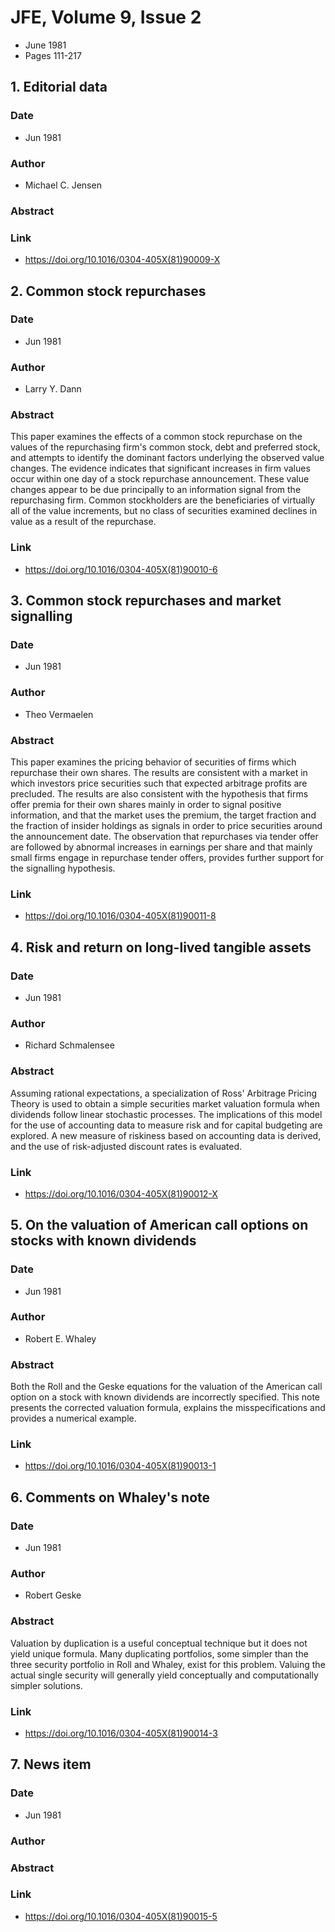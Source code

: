# JFE, Volume 9, Issue 2
- June 1981
- Pages 111-217

## 1. Editorial data
### Date
- Jun 1981
### Author
- Michael C. Jensen
### Abstract

### Link
- https://doi.org/10.1016/0304-405X(81)90009-X

## 2. Common stock repurchases
### Date
- Jun 1981
### Author
- Larry Y. Dann
### Abstract
This paper examines the effects of a common stock repurchase on the values of the repurchasing firm's common stock, debt and preferred stock, and attempts to identify the dominant factors underlying the observed value changes. The evidence indicates that significant increases in firm values occur within one day of a stock repurchase announcement. These value changes appear to be due principally to an information signal from the repurchasing firm. Common stockholders are the beneficiaries of virtually all of the value increments, but no class of securities examined declines in value as a result of the repurchase.
### Link
- https://doi.org/10.1016/0304-405X(81)90010-6

## 3. Common stock repurchases and market signalling
### Date
- Jun 1981
### Author
- Theo Vermaelen
### Abstract
This paper examines the pricing behavior of securities of firms which repurchase their own shares. The results are consistent with a market in which investors price securities such that expected arbitrage profits are precluded. The results are also consistent with the hypothesis that firms offer premia for their own shares mainly in order to signal positive information, and that the market uses the premium, the target fraction and the fraction of insider holdings as signals in order to price securities around the announcement date. The observation that repurchases via tender offer are followed by abnormal increases in earnings per share and that mainly small firms engage in repurchase tender offers, provides further support for the signalling hypothesis.
### Link
- https://doi.org/10.1016/0304-405X(81)90011-8

## 4. Risk and return on long-lived tangible assets
### Date
- Jun 1981
### Author
- Richard Schmalensee
### Abstract
Assuming rational expectations, a specialization of Ross' Arbitrage Pricing Theory is used to obtain a simple securities market valuation formula when dividends follow linear stochastic processes. The implications of this model for the use of accounting data to measure risk and for capital budgeting are explored. A new measure of riskiness based on accounting data is derived, and the use of risk-adjusted discount rates is evaluated.
### Link
- https://doi.org/10.1016/0304-405X(81)90012-X

## 5. On the valuation of American call options on stocks with known dividends
### Date
- Jun 1981
### Author
- Robert E. Whaley
### Abstract
Both the Roll and the Geske equations for the valuation of the American call option on a stock with known dividends are incorrectly specified. This note presents the corrected valuation formula, explains the misspecifications and provides a numerical example.
### Link
- https://doi.org/10.1016/0304-405X(81)90013-1

## 6. Comments on Whaley's note
### Date
- Jun 1981
### Author
- Robert Geske
### Abstract
Valuation by duplication is a useful conceptual technique but it does not yield unique formula. Many duplicating portfolios, some simpler than the three security portfolio in Roll and Whaley, exist for this problem. Valuing the actual single security will generally yield conceptually and computationally simpler solutions.
### Link
- https://doi.org/10.1016/0304-405X(81)90014-3

## 7. News item
### Date
- Jun 1981
### Author
### Abstract

### Link
- https://doi.org/10.1016/0304-405X(81)90015-5

